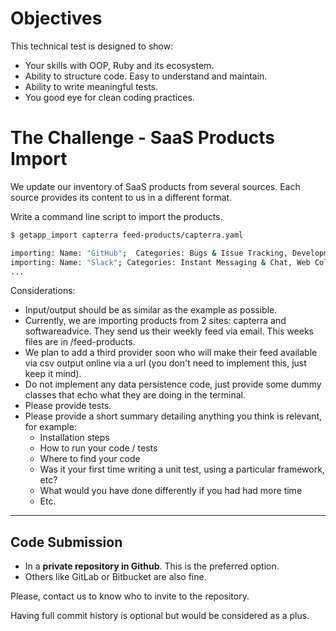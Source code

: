 # Objectives
This technical test is designed to show:
* Your skills with OOP, Ruby and its ecosystem.
* Ability to structure code. Easy to understand and maintain.
* Ability to write meaningful tests.
* You good eye for clean coding practices.


# The Challenge - SaaS Products Import
We update our inventory of SaaS products from several sources.  Each source provides its content to us in a different format.  

Write a command line script to import the products. 

````bash
$ getapp_import capterra feed-products/capterra.yaml

importing: Name: "GitHub";  Categories: Bugs & Issue Tracking, Development Tools; Twitter: @github
importing: Name: "Slack"; Categories: Instant Messaging & Chat, Web Collaboration, Productivity; Twitter: @slackhq
...
````

Considerations:
- Input/output should be as similar as the example as possible.
- Currently, we are importing products from 2 sites: capterra and softwareadvice.  They send us their weekly feed via email.  This weeks files are in /feed-products.
- We plan to add a third provider soon who will make their feed available via csv output online via a url (you don't need to implement this, just keep it mind).
- Do not implement any data persistence code, just provide some dummy classes that echo what they are doing in the terminal.
- Please provide tests.
- Please provide a short summary detailing anything you think is relevant, for example:
  - Installation steps
  - How to run your code / tests
  - Where to find your code
  - Was it your first time writing a unit test, using a particular framework, etc?
  - What would you have done differently if you had had more time
  - Etc.
* * * 

## Code Submission

- In a **private repository in Github**. This is the preferred option.
- Others like GitLab or Bitbucket are also fine.

Please, contact us to know who to invite to the repository.

Having full commit history is optional but would be considered as a plus.
